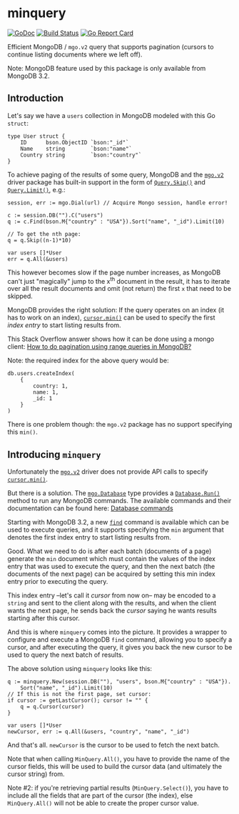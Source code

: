 # minquery

[![GoDoc](https://godoc.org/github.com/icza/minquery?status.svg)](https://godoc.org/github.com/icza/minquery) [![Build Status](https://travis-ci.org/icza/minquery.svg?branch=master)](https://travis-ci.org/icza/minquery) [![Go Report Card](https://goreportcard.com/badge/github.com/icza/minquery)](https://goreportcard.com/report/github.com/icza/minquery)

Efficient MongoDB / `mgo.v2` query that supports pagination (cursors to continue listing documents where we left off).

Note: MongoDB feature used by this package is only available from MongoDB 3.2.

## Introduction

Let's say we have a `users` collection in MongoDB modeled with this Go `struct`:

    type User struct {
        ID      bson.ObjectID `bson:"_id"`
        Name    string        `bson:"name"`
        Country string        `bson:"country"`
    }

To achieve paging of the results of some query, MongoDB and the [`mgo.v2`](https://godoc.org/gopkg.in/mgo.v2) driver package has built-in support in the form of [`Query.Skip()`](https://godoc.org/gopkg.in/mgo.v2#Query.Skip) and [`Query.Limit()`](https://godoc.org/gopkg.in/mgo.v2#Query.Limit), e.g.:

    session, err := mgo.Dial(url) // Acquire Mongo session, handle error!

    c := session.DB("").C("users")
    q := c.Find(bson.M{"country" : "USA"}).Sort("name", "_id").Limit(10)

    // To get the nth page:
    q = q.Skip((n-1)*10)

    var users []*User
    err = q.All(&users)

This however becomes slow if the page number increases, as MongoDB can't just "magically" jump to the x<sup>th</sup> document in the result, it has to iterate over all the result documents and omit (not return) the first `x` that need to be skipped.

MongoDB provides the right solution: If the query operates on an index (it has to work on an index), [`cursor.min()`](https://docs.mongodb.com/manual/reference/method/cursor.min/) can be used to specify the first _index entry_ to start listing results from.

This Stack Overflow answer shows how it can be done using a mongo client: [How to do pagination using range queries in MongoDB?](http://stackoverflow.com/questions/5525304/how-to-do-pagination-using-range-queries-in-mongodb/5526907#5526907)

Note: the required index for the above query would be:

    db.users.createIndex(
        {
            country: 1,
            name: 1,
            _id: 1
        }
    )

There is one problem though: the `mgo.v2` package has no support specifying this `min()`.

## Introducing `minquery`

Unfortunately the [`mgo.v2`](https://godoc.org/gopkg.in/mgo.v2) driver does not provide API calls to specify [`cursor.min()`](https://docs.mongodb.com/manual/reference/method/cursor.min/).

But there is a solution. The [`mgo.Database`](https://godoc.org/gopkg.in/mgo.v2#Database) type provides a [`Database.Run()`](https://godoc.org/gopkg.in/mgo.v2#Database.Run) method to run any MongoDB commands. The available commands and their documentation can be found here: [Database commands](https://docs.mongodb.com/manual/reference/command/)

Starting with MongoDB 3.2, a new [`find`](https://docs.mongodb.com/manual/reference/command/find/) command is available which can be used to execute queries, and it supports specifying the `min` argument that denotes the first index entry to start listing results from.

Good. What we need to do is after each batch (documents of a page) generate the `min` document which must contain the values of the index entry that was used to execute the query, and then the next batch (the documents of the next page) can be acquired by setting this min index entry prior to executing the query.

This index entry –let's call it _cursor_ from now on– may be encoded to a `string` and sent to the client along with the results, and when the client wants the next page, he sends back the _cursor_ saying he wants results starting after this cursor.

And this is where `minquery` comes into the picture. It provides a wrapper to configure and execute a MongoDB `find` command, allowing you to specify a cursor, and after executing the query, it gives you back the new cursor to be used to query the next batch of results.

The above solution using `minquery` looks like this:

    q := minquery.New(session.DB(""), "users", bson.M{"country" : "USA"}).
        Sort("name", "_id").Limit(10)
    // If this is not the first page, set cursor:
    if cursor := getLastCursor(); cursor != "" {
        q = q.Cursor(cursor)
    }

    var users []*User
    newCursor, err := q.All(&users, "country", "name", "_id")

And that's all. `newCursor` is the cursor to be used to fetch the next batch.

Note that when calling `MinQuery.All()`, you have to provide the name of the cursor fields, this will be used to build the cursor data (and ultimately the cursor string) from.

Note #2: if you're retrieving partial results (`MinQuery.Select()`), you have to include all the fields that are part of the cursor (the index), else `MinQuery.All()` will not be able to create the proper cursor value.
